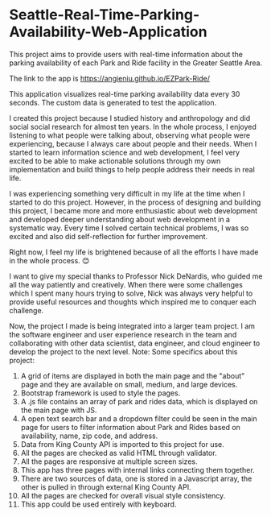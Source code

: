 # Seattle-Real-Time-Parking-Availability-Web-Application

This project aims to provide users with real-time information about the parking availability of each Park and Ride facility in the Greater Seattle Area.

The link to the app is https://angieniu.github.io/EZPark-Ride/

This application visualizes real-time parking availability data every 30 seconds. The custom data is generated to test the application.

I created this project because I studied history and anthropology and did social social research for almost ten years. In the whole process, I enjoyed listening to what people were talking about, observing what people were experiencing, because I always care about people and their needs. When I started to learn information science and web development, I feel very excited to be able to make actionable solutions through my own implementation and build things to help people address their needs in real life.

I was experiencing something very difficult in my life at the time when I started to do this project. However, in the process of designing and building this project, I became more and more enthusiastic about web development and developed deeper understanding about web development in a systematic way. Every time I solved certain technical problems, I was so excited and also did self-reflection for further improvement.

Right now, I feel my life is brightened because of all the efforts I have made in the whole process. 😊

I want to give my special thanks to Professor Nick DeNardis, who guided me all the way patiently and creatively. When there were some challenges which I spent many hours trying to solve, Nick was always very helpful to provide useful resources and thoughts which inspired me to conquer each challenge.

Now, the project I made is being integrated into a larger team project. I am the software engineer and user experience research in the team and collaborating with other data scientist, data engineer, and cloud engineer to develop the project to the next level.
Note:
Some specifics about this project:

1. A grid of items are displayed in both the main page and the "about" page and they are available on small, medium, and large devices.
2. Bootstrap framework is used to style the pages.
3. A .js file contains an array of park and rides data, which is displayed on the main page with JS.
4. A open text search bar and a dropdown filter could be seen in the main page for users to filter information about Park and Rides based on availability, name, zip code, and address.
5. Data from King County API is imported to this project for use.
6. All the pages are checked as valid HTML through validator.
7. All the pages are responsive at multiple screen sizes.
8. This app has three pages with internal links connecting them together.
9. There are two sources of data, one is stored in a Javascript array, the other is pulled in through external King County API.
10. All the pages are checked for overall visual style consistency.
11. This app could be used entirely with keyboard.

